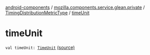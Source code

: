 [android-components](../../index.md) / [mozilla.components.service.glean.private](../index.md) / [TimingDistributionMetricType](index.md) / [timeUnit](./time-unit.md)

# timeUnit

`val timeUnit: `[`TimeUnit`](../-time-unit/index.md) [(source)](https://github.com/mozilla-mobile/android-components/blob/master/components/service/glean/src/main/java/mozilla/components/service/glean/private/TimingDistributionMetricType.kt#L28)